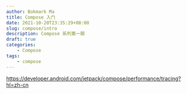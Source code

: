 ```yaml
---
author: Bokmark Ma
title: Compose 入门
date: 2021-10-20T23:35:29+08:00
slug: compose/intro
description: Compose 系列第一期
draft: true
categories:
    - Compose
tags:
    - compose
---
```



https://developer.android.com/jetpack/compose/performance/tracing?hl=zh-cn